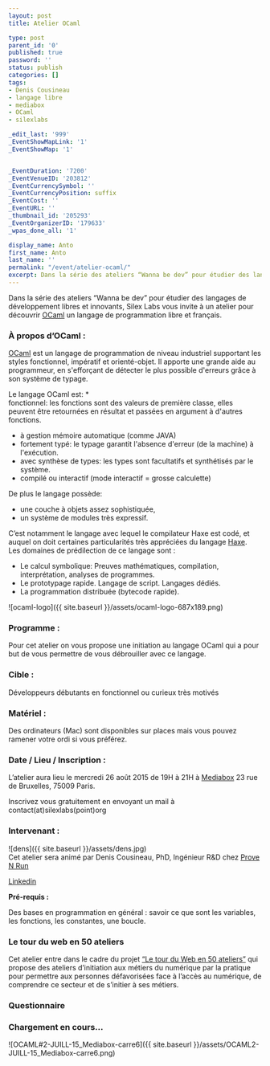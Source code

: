```yaml
---
layout: post
title: Atelier OCaml

type: post
parent_id: '0'
published: true
password: ''
status: publish
categories: []
tags:
- Denis Cousineau
- langage libre
- mediabox
- OCaml
- silexlabs

_edit_last: '999'
_EventShowMapLink: '1'
_EventShowMap: '1'


_EventDuration: '7200'
_EventVenueID: '203812'
_EventCurrencySymbol: ''
_EventCurrencyPosition: suffix
_EventCost: ''
_EventURL: ''
_thumbnail_id: '205293'
_EventOrganizerID: '179633'
_wpas_done_all: '1'

display_name: Anto
first_name: Anto
last_name: ''
permalink: "/event/atelier-ocaml/"
excerpt: Dans la série des ateliers “Wanna be dev” pour étudier des langages de développement libres et innovants, Silex Labs vous invite à un atelier pour découvrir OCaml un langage de programmation libre et français.
---
```


Dans la série des ateliers “Wanna be dev” pour étudier des langages de développement libres et innovants, Silex Labs vous invite à un atelier pour découvrir [OCaml](https://ocaml.org/index.fr.html) un langage de programmation libre et français.

### **À propos d’OCaml :**

[OCaml](https://ocaml.org/index.fr.html) est un langage de programmation de niveau industriel supportant les styles fonctionnel, impératif et orienté-objet. Il apporte une grande aide au programmeur, en s'efforçant de détecter le plus possible d'erreurs grâce à son système de typage.

Le langage OCaml
est: 
*  
fonctionnel: les fonctions sont des valeurs de première classe, elles peuvent être retournées en résultat et passées en argument à d'autres fonctions.
*   à gestion mémoire automatique (comme JAVA)
*   fortement
typé: le typage garantit l'absence d'erreur (de la machine) à l'exécution.
*   avec synthèse de
types: les types sont facultatifs et synthétisés par le système.
*   compilé ou interactif (mode interactif = grosse calculette)

De plus le langage
possède: 
*   une couche à objets assez sophistiquée,
*   un système de modules très expressif.

C’est notamment le langage avec lequel le compilateur Haxe est codé, et auquel on doit certaines particularités très appréciées du langage [Haxe](http://haxe.org/).  
Les domaines de prédilection de ce langage sont
: 
*   Le calcul
symbolique: Preuves mathématiques, compilation, interprétation, analyses de programmes.
*   Le prototypage rapide. Langage de script. Langages dédiés.
*   La programmation distribuée (bytecode rapide).

![ocaml-logo]({{ site.baseurl }}/assets/ocaml-logo-687x189.png)

### **Programme :**

Pour cet atelier on vous propose une initiation au langage OCaml qui a pour but de vous permettre de vous débrouiller avec ce langage.

### **Cible :**

Développeurs débutants en fonctionnel ou curieux très motivés

### **Matériel :**

Des ordinateurs (Mac) sont disponibles sur places mais vous pouvez ramener votre ordi si vous préférez.

### **Date / Lieu / Inscription :**

L’atelier aura lieu le mercredi 26 août 2015 de 19H à 21H à [Mediabox](http://www.mediabox.fr/) 23 rue de Bruxelles, 75009 Paris.

Inscrivez vous gratuitement en envoyant un mail à contact(at)silexlabs(point)org

### **Intervenant :**

![dens]({{ site.baseurl }}/assets/dens.jpg)  
Cet atelier sera animé par Denis Cousineau, PhD, Ingénieur R&D chez [Prove N Run](http://www.provenrun.com/)

[Linkedin](https://www.linkedin.com/in/deniscousineau)

**Pré-requis :**

Des bases en programmation en général
: savoir ce que sont les variables, les fonctions, les constantes, une boucle.

### **Le tour du web en 50 ateliers**

Cet atelier entre dans le cadre du projet [“Le tour du Web en 50 ateliers”](https://www.silexlabs.org/le-tour-du-web-en-50-ateliers-2/) qui propose des ateliers d’initiation aux métiers du numérique par la pratique pour permettre aux personnes défavorisées face à l’accès au numérique, de comprendre ce secteur et de s’initier à ses métiers.

### **Questionnaire**

### Chargement en cours...

![OCAML#2-JUILL-15_Mediabox-carre6]({{ site.baseurl }}/assets/OCAML2-JUILL-15_Mediabox-carre6.png)